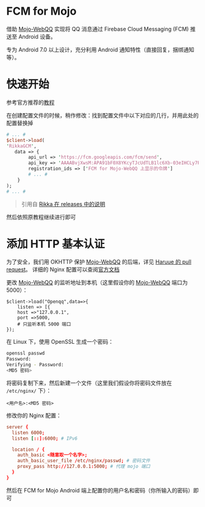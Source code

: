 # FCM for Mojo
借助 [Mojo-WebQQ](https://github.com/sjdy521/Mojo-Webqq) 实现将 QQ 消息通过 Firebase Cloud Messaging (FCM) 推送至 Android 设备。

专为 Android 7.0 以上设计，充分利用 Android 通知特性（直接回复，捆绑通知等）。

# 快速开始

参考官方推荐的[教程](http://www.coolapk.com/apk/com.swjtu.gcmformojo)

在创建配置文件的时候，稍作修改：找到配置文件中以下对应的几行，并用此处的配置替换掉

```perl
# ... #
$client->load(
'RikkaGCM',
   data => {
        api_url => 'https://fcm.googleapis.com/fcm/send',
        api_key => 'AAAABvjXwsM:APA91bF0X8YKcyTJcUdTLB1lc6Xb-03eIHCLy7PKHCwVYCL6XqEB7eS8o3i0amPOPi-R4i_ldlVtnPcYLtf4DwS4qgTi5Ra8Uyl9pGT02iJDE9Ovc-5dUoNSpgWUUZPn0KN2gJjeYLhO',
        registration_ids => ['FCM for Mojo-WebQQ 上显示的令牌']
        # ... #
    }
);
# ... #
```
> 引用自 [Rikka 在 releases 中的说明](https://github.com/RikkaW/FCM-for-Mojo/releases/v0.1.0)

然后依照原教程继续进行即可


# 添加 HTTP 基本认证

为了安全，我们用 OKHTTP 保护 [Mojo-WebQQ](https://github.com/sjdy521/Mojo-Webqq) 的后端，详见 [Haruue 的 pull request](https://github.com/RikkaW/FCM-for-Mojo/pull/4)。
详细的 Nginx 配置可以查阅[官方文档](https://nginx.org/en/docs/http/ngx_http_auth_basic_module.html)


更改 [Mojo-WebQQ](https://github.com/sjdy521/Mojo-Webqq) 的监听地址到本机（这里假设你的 [Mojo-WebQQ](https://github.com/sjdy521/Mojo-Webqq) 端口为 5000）：

```
$client->load("Openqq",data=>{
    listen => [{
    host =>"127.0.0.1",
    port =>5000,
    # 只监听本机 5000 端口
});
```

在 Linux 下，使用 OpenSSL 生成一个密码：

```bash
openssl passwd
Password:
Verifying - Password:
<MD5 密码>
```

将密码复制下来，然后新建一个文件（这里我们假设你将密码文件放在 ```/etc/nginx/``` 下）：

```
<用户名>:<MD5 密码>
```

修改你的 Nginx 配置：

```conf
server {
  listen 6000;
  listen [::]:6000; # IPv6

  location / {
    auth_basic <随意取一个名字>;
    auth_basic_user_file /etc/nginx/passwd; # 密码文件
    proxy_pass http://127.0.0.1:5000; # 代理 mojo 端口
  }
}
```

然后在 FCM for Mojo Android 端上配置你的用户名和密码（你所输入的密码）即可
